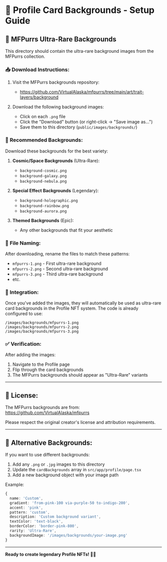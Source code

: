 # 🎴 Profile Card Backgrounds - Setup Guide

## 🌟 **MFPurrs Ultra-Rare Backgrounds**

This directory should contain the ultra-rare background images from the MFPurrs collection.

### 📥 **Download Instructions:**

1. Visit the MFPurrs backgrounds repository:
   - https://github.com/VirtualAlaska/mfpurrs/tree/main/art/trait-layers/background

2. Download the following background images:
   - Click on each `.png` file
   - Click the "Download" button (or right-click → "Save image as...")
   - Save them to this directory (`public/images/backgrounds/`)

### 🎯 **Recommended Backgrounds:**

Download these backgrounds for the best variety:

1. **Cosmic/Space Backgrounds** (Ultra-Rare):
   - `background-cosmic.png`
   - `background-galaxy.png`
   - `background-nebula.png`

2. **Special Effect Backgrounds** (Legendary):
   - `background-holographic.png`
   - `background-rainbow.png`
   - `background-aurora.png`

3. **Themed Backgrounds** (Epic):
   - Any other backgrounds that fit your aesthetic

### 📁 **File Naming:**

After downloading, rename the files to match these patterns:
- `mfpurrs-1.png` - First ultra-rare background
- `mfpurrs-2.png` - Second ultra-rare background
- `mfpurrs-3.png` - Third ultra-rare background
- etc.

### 🔗 **Integration:**

Once you've added the images, they will automatically be used as ultra-rare card backgrounds in the Profile NFT system. The code is already configured to use:

```
/images/backgrounds/mfpurrs-1.png
/images/backgrounds/mfpurrs-2.png
/images/backgrounds/mfpurrs-3.png
```

### ✅ **Verification:**

After adding the images:
1. Navigate to the Profile page
2. Flip through the card backgrounds
3. The MFPurrs backgrounds should appear as "Ultra-Rare" variants

---

## 📄 **License:**

The MFPurrs backgrounds are from: https://github.com/VirtualAlaska/mfpurrs

Please respect the original creator's license and attribution requirements.

---

## 🎨 **Alternative Backgrounds:**

If you want to use different backgrounds:
1. Add any `.png` or `.jpg` images to this directory
2. Update the `cardBackgrounds` array in `src/app/profile/page.tsx`
3. Add a new background object with your image path

Example:
```typescript
{
  name: 'Custom',
  gradient: 'from-pink-100 via-purple-50 to-indigo-200',
  accent: 'pink',
  pattern: 'custom',
  description: 'Custom background variant',
  textColor: 'text-black',
  borderColor: 'border-pink-800',
  rarity: 'Ultra-Rare',
  backgroundImage: '/images/backgrounds/your-image.png'
}
```

---

**Ready to create legendary Profile NFTs! 🚀✨**

